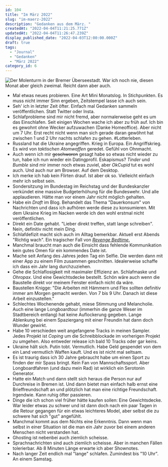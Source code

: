 ```yaml
---
id: 104
title: "Im März 2022"
slug: "im-maerz-2022"
description: "Gedanken aus dem März. "
createdAt: "2022-04-04T11:21:25.771Z"
updatedAt: "2022-04-04T11:26:47.239Z"
display_published_date: "2022-04-03T12:00:00.000Z"
draft: true
tags:
  - "Journal"
  - "Gedanken"
  - "März 2022"
category_id: 6
---
```


![Der Molenturm in der Bremer Überseestadt. War ich noch nie, diesen Monat aber gleich zweimal. Reicht dann aber auch.](https://res.cloudinary.com/dlsll9dkn/image/upload/v1649063844/PXL_20220319_160130062_2a751b80be.jpg)

- Mal etwas neues probieren. Eine Art Mini Monatslog. In Stichpunkten. Es muss nicht immer Sinn ergeben, Zeitstempel lasse ich auch sein. 
- Seh' ich in letzter Zeit öfter. Einfach mal Gedanken sammeln veröffentlichen. Statt Twitter oder Insta.
- Schlafprobleme sind mir nicht fremd, aber normalerweise geht es um das Einschlafen. Seit einigen Wochen wache ich aber zu früh auf. Ich bin es gewohnt ohne Wecker aufzuwachen (Danke Homeoffice). Aber nicht um 7 Uhr. Erst recht nicht wenn man sich gerade daran gewöhnt hat zwischen 1 und 2 Uhr nachts schlafen zu gehen. #Lotterleben.
- Russland hat die Ukraine angegriffen. Krieg in Europa. Ein Angriffskrieg. Es wird von *taktischen Atomwaffen* geredet. Gefühl von Ohnmacht. 
- Auch wenn ich mir ~~geschworen~~ gesagt habe so etwas nicht wieder zu tun, habe ich nun wieder ein Datingprofil. Eskapismus? *Tinder* und *Bumble* sind mir immer noch etwas zuviel, aber *OkCupid* tut es wohl auch. Und auch nur am Browser. Auf dem Desktop.
- Ich merke ich hab kein Flirten drauf. Ist aber ok so. Vielleicht einfach mehr ich selbst sein. 
- Sondersitzung im Bundestag im Reichstag und der Bundeskanzler verkündet eine massive Budgeterhöhung für die Bundeswehr. Und alle applaudieren. Hätte man vor einem Jahr nicht möglich gehalten.
- Habe ein *Draft* im Blog. Behandelt das Thema "Dauerkonsum" von Nachrichten und dass ich aufhören werde diese zu konsumieren. Mit dem Ukraine Krieg im Nacken werde ich den wohl erstmal nicht veröffentlichen.
- Direkt ein Date gehabt. "Lieber direkt treffen, statt lange schreiben". Nein, definitiv nicht mein Ding. 
- Schlafdefizit macht sich auch im Alltag bemerkbar. Aktuell erst Abends "Richtig wach". Ein tragischer Fall von [*Revenge Bedtime*.](https://www.schlaf.de/ratgeber/schlafhygiene/revenge-bedtime-procrastination/) 
- Manchmal braucht man auch die Einsicht dass fehlende Kommunikation kein gutes Omen für ein kommendes Date ist. 
- Mache seit Anfang des Jahres jeden Tag ein Selfie. Die werden dann mit einer App zu einem Film zusammen geschnitten. Idealerweise schaffe ich dass ein Jahr lang durchzuziehen. 
- Gehe die Schlaflosigkeit mit maximaler Effizienz an. Schlafmaske und *Ohropax*. Und eine Gewichtsdecke bestellt. Schön wäre auch wenn die Baustelle direkt vor meinem Fenster einfach nicht da wäre.
- Baustellen Knigge: "Die Arbeiten mit Hämmern und Flex sollten definitiv immer am Morgen gemacht werden. Von 7 bis 9 Uhr. Danach ist diese Arbeit einzustellen."
- Schlechtes Wochenende gehabt, miese Stimmung und Melancholie. Auch eine lange Longboardtour (immerhin die ganze Weser im Stadtbereich entlang) hat keine Auflockerung gegeben. Lange Ablenkung bei einem Spaziergang mit einer Freundin hat dann doch Wunder gewirkt. 
- Habe 10 verschieden weit angefangene Tracks in meinen Sampler. Jedes Projekt ist *Coping* um die Schreibblockade im vorherigen Projekt zu umgehen. Also entweder release ich bald 10 Tracks oder gar keins. 
- Ukraine hält sich. Putin tobt. Vermutlich. Habe Geld gespendet von dem ein Land vermutlich Waffen kauft. Und es ist nicht mal seltsam. 
- Es ist traurig dass ich 30 Jahre gebraucht habe um einen Sport zu finden der mir Spass bringt. Kein Fan von Mannschaftssport. Aber Longboardfahren (und dazu mein Rad) ist wirklich ein Serotonin Generator. 
- Hatte ein Match und dann stellt sich heraus die Person nur auf Durchreise in Bremen ist. Und dann bietet man einfach halb ernst eine Brieffreundschaft an und plötzlich hat man eine richtige Freundschaft. Irgendwie. Kann ruhig öfter passieren. 
- Dinge die ich schon viel früher hätte kaufen sollen: Eine Gewichtsdecke. War leider etwas zu schwer und ist dann doch nach ein paar Tagen in die Retour gegangen für ein etwas leichteres Model, aber selbst die zu schwere hat sich "gut" angefühlt.
- Manchmal kommt aus dem Nichts eine Erkenntnis. Dann wenn man selbst in einer Situation ist die man ein Jahr zuvor bei einem anderen Menschen nicht verstanden hat.
- Ghosting ist nebenbei auch ziemlich scheisse. 
- Sprachnachrichten sind auch ziemlich scheisse. Aber in manchen Fällen tolerierbar. Ab 8 Minuten Länge erwarte ich aber Shownotes. 
- Nach langer Zeit endlich mal "lange" schlafen. Zumindest bis "10 Uhr". An einem Samstag. 

